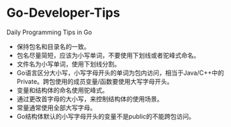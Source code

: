 # Go-Developer-Tips

Daily Programming Tips in Go 

- 保持包名和目录名的一致。
- 包名尽量简短，应该为小写单词，不要使用下划线或者驼峰式命名。
- 文件名为小写单词，使用下划线分割。
- Go语言区分大小写，小写字母开头的单词为包内访问，相当于Java/C++中的Private。跨包使用的成员变量/函数要使用大写字母开头。
- 变量和结构体的命名使用驼峰式。
- 通过更改首字母的大小写，来控制结构体的使用场景。
- 常量通常使用全部大写字母。
- Go结构体默认的小写字母开头的变量不是public的不能跨包访问。
